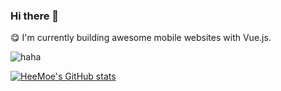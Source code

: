 ### Hi there 👋 

😋 I'm currently building awesome mobile websites with Vue.js. 

![haha](https://zsms.me/copy.gif)

[![HeeMoe's GitHub stats](https://github-readme-stats.vercel.app/api?username=heemoe&count_private=true)](https://github.com/heemoe)

<!--
**heemoe/heemoe** is a ✨ _special_ ✨ repository because its `README.md` (this file) appears on your GitHub profile.

Here are some ideas to get you started:

- 🔭 I’m currently working on ...
- 🌱 I’m currently learning ...
- 👯 I’m looking to collaborate on ...
- 🤔 I’m looking for help with ...
- 💬 Ask me about ...
- 📫 How to reach me: ...
- 😄 Pronouns: ...
- ⚡ Fun fact: ...
-->

